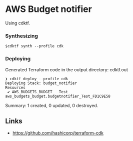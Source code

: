 # AWS Budget notifier

Using cdktf.

### Synthesizing

```shell
$cdktf synth --profile cdk
```

### Deploying

Generated Terraform code in the output directory: cdktf.out

```shell
❯ cdktf deploy --profile cdk
Deploying Stack: budget_notifier
Resources
 ✔ AWS_BUDGETS_BUDGET   Test                aws_budgets_budget.budgetnotifier_Test_FD1C9E58
```
Summary: 1 created, 0 updated, 0 destroyed.


## Links

- https://github.com/hashicorp/terraform-cdk